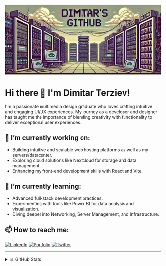 ![8-bit Banner](8-bit_banner.png)

# Hi there 👋 I'm Dimitar Terziev!
I'm a passionate multimedia design graduate who loves crafting intuitive and engaging UI/UX experiences. My journey as a developer and designer has taught me the importance of blending creativity with functionality to deliver exceptional user experiences.

## 🔭 I’m currently working on:
- Building intuitive and scalable web hosting platforms as well as my servers/datacenter.
- Exploring cloud solutions like Nextcloud for storage and data management.
- Enhancing my front-end development skills with React and Vite.
## 🌱 I’m currently learning:
- Advanced full-stack development practices.
- Experimenting with tools like Power BI for data analysis and visualization.
- Diving deeper into Networking, Server Management, and Infrastructure.
## 📫 How to reach me:
[![LinkedIn](https://img.shields.io/badge/LinkedIn-0A66C2?style=for-the-badge&logo=linkedin&logoColor=white)](https://www.linkedin.com/in/dimitar-terziev/)
[![Portfolio](https://img.shields.io/badge/Website-000000?style=for-the-badge&logo=web&logoColor=white)](https://dimitarterziev.com)
[![Twitter](https://img.shields.io/badge/Twitter-1DA1F2?style=for-the-badge&logo=twitter&logoColor=white)](https://x.com/DimitarTerziev_)

---

<details>
  <summary>📊 GitHub Stats</summary>

  ![Your GitHub stats](https://github-readme-stats.vercel.app/api?username=Plo4i&show_icons=true&theme=radical)

</details>

